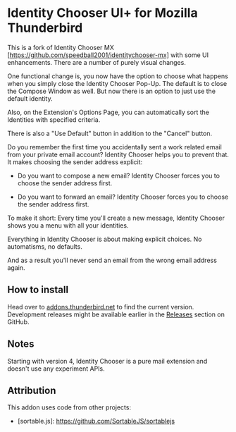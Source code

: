 # Identity Chooser UI+ for Mozilla Thunderbird

This is a fork of Identity Chooser MX
[https://github.com/speedball2001/identitychooser-mx]
with some UI enhancements.
There are a number of purely visual changes.

One functional change is, you now have the option to choose
what happens when you simply close the Identity Chooser
Pop-Up.  The default is to close the Compose Window as
well. But now there is an option to just use the
default identity.

Also, on the Extension's Options Page, you can automatically
sort the Identities with specified criteria.

There is also a &quot;Use Default&quot; button
in addition to the &quot;Cancel&quot; button.

Do you remember the first time you accidentally sent a work related
email from your private email account? Identity Chooser helps you to
prevent that. It makes choosing the sender address explicit:

* Do you want to compose a new email? Identity Chooser forces you to
  choose the sender address first.

* Do you want to forward an email? Identity Chooser forces you to
  choose the sender address first.

To make it short: Every time you'll create a new message, Identity
Chooser shows you a menu with all your identities.

Everything in Identity Chooser is about making explicit choices. No
automatisms, no defaults.

And as a result you'll never send an email from the wrong email
address again.

## How to install

Head over to [addons.thunderbird.net][ic-mx] to find the current
version.  Development releases might be available earlier in the
[Releases] section on GitHub.

  [ic-mx]: https://addons.thunderbird.net/addon/identity-chooser/
  [releases]: https://github.com/speedball2001/identitychooser-mx/releases

## Notes

Starting with version 4, Identity Chooser is a pure mail extension and
doesn't use any experiment APIs.

## Attribution

This addon uses code from other projects:

  * \[sortable.js\]: https://github.com/SortableJS/sortablejs
